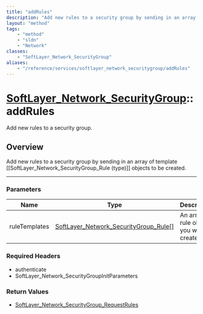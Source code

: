 ```yaml
---
title: "addRules"
description: "Add new rules to a security group by sending in an array of template [[SoftLayer_Network_SecurityGroup_Rule (type)]] obj... "
layout: "method"
tags:
    - "method"
    - "sldn"
    - "Network"
classes:
    - "SoftLayer_Network_SecurityGroup"
aliases:
    - "/reference/services/softlayer_network_securitygroup/addRules"
---
```

# [SoftLayer_Network_SecurityGroup](/reference/services/SoftLayer_Network_SecurityGroup)::addRules

Add new rules to a security group.


## Overview 
Add new rules to a security group by sending in an array of template [[SoftLayer_Network_SecurityGroup_Rule (type)]] objects to be created. 

-----

### Parameters 
|Name | Type | Description |
| --- | --- | --- |
|ruleTemplates| <a href='/reference/datatypes/SoftLayer_Network_SecurityGroup_Rule'>SoftLayer_Network_SecurityGroup_Rule[] </a>| An array of rule objects you want to create|


### Required Headers
* authenticate
* SoftLayer_Network_SecurityGroupInitParameters


### Return Values
* <a href='/reference/datatypes/SoftLayer_Network_SecurityGroup_RequestRules'>SoftLayer_Network_SecurityGroup_RequestRules </a>




